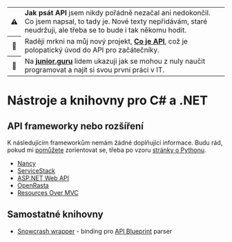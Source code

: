 <table>
    <tr>
        <th>⚠️</th>
        <td>
            <strong>Jak psát API</strong> jsem nikdy pořádně nezačal ani nedokončil. Co jsem napsal, to tady je. Nové texty nepřidávám, staré neudržuji, ale třeba se to bude i tak někomu hodit.
        </td>
    </tr>
    <tr>
        <th>📖</th>
        <td>
            Raději mrkni na můj nový projekt, <strong><a href="https://cojeapi.cz/">Co je API</a></strong>, což je polopatický úvod do API pro začátečníky.
        </td>
    </tr>
    <tr>
        <th>🐣</th>
        <td>
            Na <strong><a href="https://junior.guru/">junior.guru</a></strong> lidem ukazuji jak se mohou z nuly naučit programovat a najít si svou první práci v IT.
        </td>
    </tr>
</table>

# Nástroje a knihovny pro C# a .NET

## API frameworky nebo rozšíření

K následujícím frameworkům nemám žádné doplňující informace. Budu rád, pokud mi [pomůžete](https://github.com/honzajavorek/jakpsatapi#p%C3%ADsmenka) zorientovat se, třeba po vzoru [stránky o Pythonu](python.md).

- [Nancy](https://github.com/NancyFx/Nancy)
- [ServiceStack](https://github.com/ServiceStack/ServiceStack)
- [ASP.NET Web API](http://www.asp.net/web-api)
- [OpenRasta](https://github.com/openrasta)
- [Resources Over MVC](https://rom.codeplex.com/)

## Samostatné knihovny

- [Snowcrash wrapper](https://github.com/brutski/snowcrash-dot-net-wrapper) - binding pro [API Blueprint](http://apiblueprint.org/) parser
